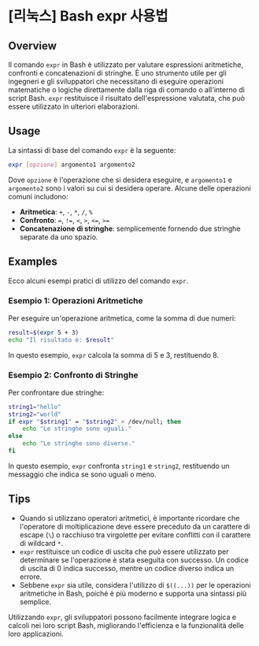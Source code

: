 # [리눅스] Bash expr 사용법

## Overview
Il comando `expr` in Bash è utilizzato per valutare espressioni aritmetiche, confronti e concatenazioni di stringhe. È uno strumento utile per gli ingegneri e gli sviluppatori che necessitano di eseguire operazioni matematiche o logiche direttamente dalla riga di comando o all'interno di script Bash. `expr` restituisce il risultato dell'espressione valutata, che può essere utilizzato in ulteriori elaborazioni.

## Usage
La sintassi di base del comando `expr` è la seguente:

```bash
expr [opzione] argomento1 argomento2
```

Dove `opzione` è l'operazione che si desidera eseguire, e `argomento1` e `argomento2` sono i valori su cui si desidera operare. Alcune delle operazioni comuni includono:

- **Aritmetica**: `+`, `-`, `*`, `/`, `%`
- **Confronto**: `=`, `!=`, `<`, `>`, `<=`, `>=`
- **Concatenazione di stringhe**: semplicemente fornendo due stringhe separate da uno spazio.

## Examples
Ecco alcuni esempi pratici di utilizzo del comando `expr`.

### Esempio 1: Operazioni Aritmetiche
Per eseguire un'operazione aritmetica, come la somma di due numeri:

```bash
result=$(expr 5 + 3)
echo "Il risultato è: $result"
```
In questo esempio, `expr` calcola la somma di 5 e 3, restituendo 8.

### Esempio 2: Confronto di Stringhe
Per confrontare due stringhe:

```bash
string1="hello"
string2="world"
if expr "$string1" = "$string2" > /dev/null; then
    echo "Le stringhe sono uguali."
else
    echo "Le stringhe sono diverse."
fi
```
In questo esempio, `expr` confronta `string1` e `string2`, restituendo un messaggio che indica se sono uguali o meno.

## Tips
- Quando si utilizzano operatori aritmetici, è importante ricordare che l'operatore di moltiplicazione deve essere preceduto da un carattere di escape (`\`) o racchiuso tra virgolette per evitare conflitti con il carattere di wildcard `*`.
- `expr` restituisce un codice di uscita che può essere utilizzato per determinare se l'operazione è stata eseguita con successo. Un codice di uscita di 0 indica successo, mentre un codice diverso indica un errore.
- Sebbene `expr` sia utile, considera l'utilizzo di `$((...))` per le operazioni aritmetiche in Bash, poiché è più moderno e supporta una sintassi più semplice.

Utilizzando `expr`, gli sviluppatori possono facilmente integrare logica e calcoli nei loro script Bash, migliorando l'efficienza e la funzionalità delle loro applicazioni.